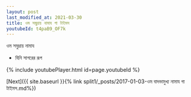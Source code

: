 ```yaml
---
layout: post
last_modified_at: 2021-03-30
title: ওম সমুদ্রায় নামায গা টাইমস
youtubeId: t4paB9_OF7k
---
```

 
 
 ওম সমুদ্রায় নামায  
 
 -  যিনি সাগরের রূপ 
 
  
 
  
 
 
 
 
 
 


{% include youtubePlayer.html id=page.youtubeId %}
 
[Next]({{ site.baseurl }}{% link  split1/_posts/2017-01-03-ওম বাদভামুখ্য নামায গা টাইমস.md%})
 
